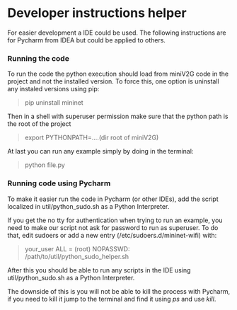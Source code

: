 # Developer instructions helper

For easier development a IDE could be used.
The following instructions are for Pycharm from IDEA but could be applied to others.

### Running the code

To run the code the python execution should load from miniV2G code in the project and not the installed version.
To force this, one option is uninstall any instaled versions using pip:
> pip uninstall mininet

Then in a shell with superuser permission make sure that the python path is the root of the project
> export PYTHONPATH=....(dir root of miniV2G)

At last you can run any example simply by doing in the terminal:
> python file.py


### Running code using Pycharm

To make it easier run the code in Pycharm (or other IDEs), add the script localized in util/python_sudo.sh as a Python Interpreter.

If you get the no tty for authentication when trying to run an example, you need to make our script not ask for password to run as superuser. 
To do that, edit sudoers or add a new entry (/etc/sudoers.d/mininet-wifi) with:
> your_user ALL = (root) NOPASSWD: /path/to/util/python_sudo_helper.sh

After this you should be able to run any scripts in the IDE using util/python_sudo.sh as a Python Interpreter.

The downside of this is you will not be able to kill the process with Pycharm, if you need to kill it jump to the terminal and find it using _ps_ and use _kill_.